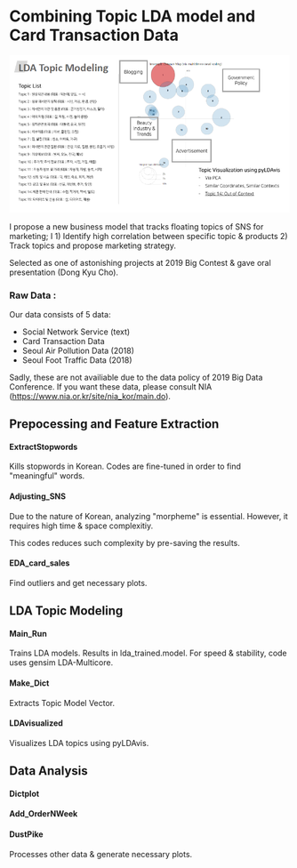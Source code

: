 
# Combining Topic LDA model and Card Transaction Data

![LDA_topicmodel](./LDA_topicmodel.PNG)

I propose a new business model that tracks floating topics of SNS for marketing; I 1) Identify high correlation between specific topic & products 2) Track topics and propose marketing strategy. 

Selected as one of astonishing projects at 2019 Big Contest & gave oral presentation (Dong Kyu Cho).

### Raw Data :

Our data consists of 5 data:

- Social Network Service (text)
- Card Transaction Data
- Seoul Air Pollution Data (2018)
- Seoul Foot Traffic Data (2018)

Sadly, these are not availiable due to the data policy of 2019 Big Data Conference. 
If you want these data, please consult NIA (https://www.nia.or.kr/site/nia_kor/main.do). 



## Prepocessing and Feature Extraction 

#### ExtractStopwords

Kills stopwords in Korean. 
Codes are fine-tuned in order to find "meaningful" words. 

#### Adjusting_SNS
Due to the nature of Korean, analyzing "morpheme" is essential.
However, it requires high time & space complexitiy. 

This codes reduces such complexity by pre-saving the results. 

#### EDA_card_sales 

Find outliers and get necessary plots. 


## LDA Topic Modeling 

#### Main_Run 
Trains LDA models. 
Results in lda_trained.model. 
For speed & stability, code uses gensim LDA-Multicore. 

#### Make_Dict 
Extracts Topic Model Vector. 

#### LDAvisualized 
Visualizes LDA topics using pyLDAvis. 

## Data Analysis  

#### Dictplot 

#### Add_OrderNWeek 

#### DustPike 

Processes other data & generate necessary plots. 
